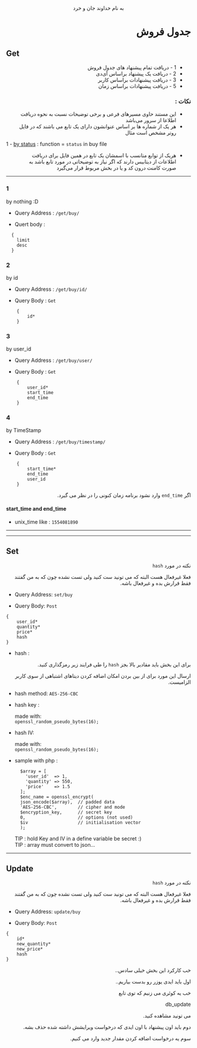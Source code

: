 <style>
dl{direction:rtl; text-align:right}
dt{direction:ltr; text-align:left}
</style>
<center>به نام خداوند جان و خرد</center>
<dl>

# جدول فروش

</dl>

## Get

<dl>

- 1 -  دریافت تمام پیشنهاد های جدول فروش
- 2 - دریافت یک پیشنهاد براساس آی‌دی
- 3 - دریافت پیشنهادات براساس کاربر
- 5 - دریافت پیشنهادات براساس زمان 


### نکات :
- این مستند حاوی مسیر‌های فرعی و برخی توضیحات نسبت به نحوه دریافت اطلاعا از سرور می‌باشد
- هر یک از شماره ها بر اساس عنوانشون دارای یک تابع می باشند که در فایل روتر مشخص است مثال
<dt>

1 - [by status](#3)  : function = `status`  in buy file

</dt>

- هریک از توابع متانسب با اسمشان یک تابع در همین فایل برای دریافت اطلاعات از دیتابیس دارند که اگر نیاز به توضیحاتی در مورد تابع باشد به صورت کامنت درون کد و یا در بخش مربوط قرار می‌گیرد
</dl>

---

### 1
by nothing :D
- Query Address : `/get/buy/`

- Quert body :
```
  {
    limit
    desc
  }

```

### 2 
by id
- Query Address : `/get/buy/id/`

- Query Body : `Get`
```  
    {
        id*
    }
```

### 3 
by user_id
- Query Address : `/get/buy/user/`

- Query Body : `Get`
```  
    {
        user_id*
        start_time
        end_time
    }
```


### 4 
by TimeStamp
- Query Address : `/get/buy/timestamp/`

- Query Body : `Get`
```  
    {
        start_time*
        end_time
        user_id
    }
```
<dl>

اگر `end_time` وارد نشود برنامه زمان کنونی را در نظر می گیرد.

</dl>

#### start_time and end_time
  - unix_time like : ` 1554081890 `


---
---

## Set
<dl>

نکته در مورد `hash`

فعلا غیرفعال هست البته که می تونید ست کنید ولی تست نشده چون که به من گفتند فقط قرارش بده و غیرفعال باشه.

</dl>

- Query Address: `set/buy`

- Query Body: `Post`
```
{
    user_id*
    quantity*
    price*
    hash
}
```

- hash :
<dl>

برای این بخش باید مقادیر بالا بجز `hash` را طی فرایند زیر رمزگذاری کنید.

ارسال این مورد برای از بین بردن امکان اضافه کردن دیتا‌های اشتباهی از سوی کاربر الزامیست.

</dl>

- hash method: `AES-256-CBC`
- hash key   : 
  
  made with: \
  ```openssl_random_pseudo_bytes(16);```
- hash IV: 

    made with: \
    ```openssl_random_pseudo_bytes(16);```

- sample with php :
  ```
    $array = [
      'user_id'  => 1,
      'quantity' => 550,
      'price'    => 1.5
    ];
    $enc_name = openssl_encrypt(
    json_encode($array),  // padded data
    'AES-256-CBC',        // cipher and mode
    $encryption_key,      // secret key
    0,                    // options (not used)
    $iv                   // initialisation vector
    );
  ```
  TIP : hold Key and IV in a define variable be secret :)\
  TIP : array must convert to json...
----

## Update

<dl>

نکته در مورد `hash`

فعلا غیرفعال هست البته که می تونید ست کنید ولی تست نشده چون که به من گفتند فقط قرارش بده و غیرفعال باشه.


</dl>


- Query Address: `update/buy`

- Query Body: `Post`
```
{
    id*
    new_quantity*
    new_price*
    hash
}
```


<dl>

خب کارکرد این بخش خیلی سادس..

اول باید ایدی یوزر رو بدست بیاریم..

خب یه کوئری می زنیم که توی تابع 

db_update 

می تونید مشاهده کنید.

دوم باید اون پیشنهاد با اون ایدی که درخواست ویرایشش داشته شده حذف بشه.

سوم یه درخواست اضافه کردن مقدار جدید وارد می کنیم.

</dl>